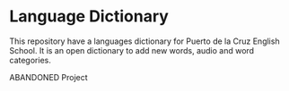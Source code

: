 # Language Dictionary
This repository have a languages dictionary for Puerto de la Cruz English School. It is an open dictionary to add new words, audio and word categories.

ABANDONED Project
